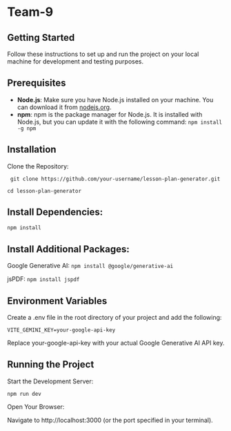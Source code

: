 # Team-9

## Getting Started

Follow these instructions to set up and run the project on your local machine for development and testing purposes.

## Prerequisites

- **Node.js**: Make sure you have Node.js installed on your machine. You can download it from [nodejs.org](https://nodejs.org/).
- **npm**: npm is the package manager for Node.js. It is installed with Node.js, but you can update it with the following command:
  `npm install -g npm`

## Installation

Clone the Repository:

` git clone https://github.com/your-username/lesson-plan-generator.git`

`cd lesson-plan-generator`

## Install Dependencies:

`npm install`

## Install Additional Packages:

Google Generative AI:
`npm install @google/generative-ai`

jsPDF:
`npm install jspdf`

## Environment Variables

Create a .env file in the root directory of your project and add the following:

`VITE_GEMINI_KEY=your-google-api-key`

Replace your-google-api-key with your actual Google Generative AI API key.

## Running the Project

Start the Development Server:

`npm run dev`

Open Your Browser:

Navigate to http://localhost:3000 (or the port specified in your terminal).
